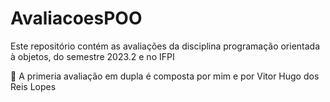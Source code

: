 # AvaliacoesPOO
Este repositório contém as avaliações da disciplina programação orientada à objetos, do semestre 2023.2 e no IFPI

🔻 A primeria avaliação em dupla é composta por mim e por Vitor Hugo dos Reis Lopes
